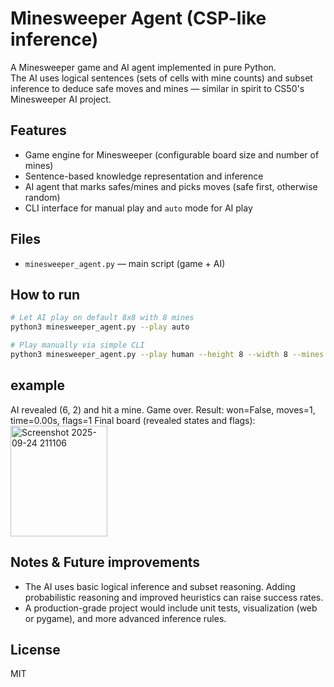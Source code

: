 # Minesweeper Agent (CSP-like inference)

A Minesweeper game and AI agent implemented in pure Python.  
The AI uses logical sentences (sets of cells with mine counts) and subset inference to deduce safe moves and mines — similar in spirit to CS50's Minesweeper AI project.

## Features
- Game engine for Minesweeper (configurable board size and number of mines)
- Sentence-based knowledge representation and inference
- AI agent that marks safes/mines and picks moves (safe first, otherwise random)
- CLI interface for manual play and `auto` mode for AI play

## Files
- `minesweeper_agent.py` — main script (game + AI)

## How to run
```bash
# Let AI play on default 8x8 with 8 mines
python3 minesweeper_agent.py --play auto

# Play manually via simple CLI
python3 minesweeper_agent.py --play human --height 8 --width 8 --mines 8
```
## example 
AI revealed (6, 2) and hit a mine. Game over.
Result: won=False, moves=1, time=0.00s, flags=1
Final board (revealed states and flags):
<img width="155" height="177" alt="Screenshot 2025-09-24 211106" src="https://github.com/user-attachments/assets/d09de4d6-1684-4c30-8286-9f5e83069397" />


## Notes & Future improvements
- The AI uses basic logical inference and subset reasoning. Adding probabilistic reasoning and improved heuristics can raise success rates.
- A production-grade project would include unit tests, visualization (web or pygame), and more advanced inference rules.

## License
MIT
